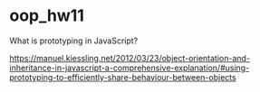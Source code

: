 # oop_hw11

What is prototyping in JavaScript?

https://manuel.kiessling.net/2012/03/23/object-orientation-and-inheritance-in-javascript-a-comprehensive-explanation/#using-prototyping-to-efficiently-share-behaviour-between-objects
